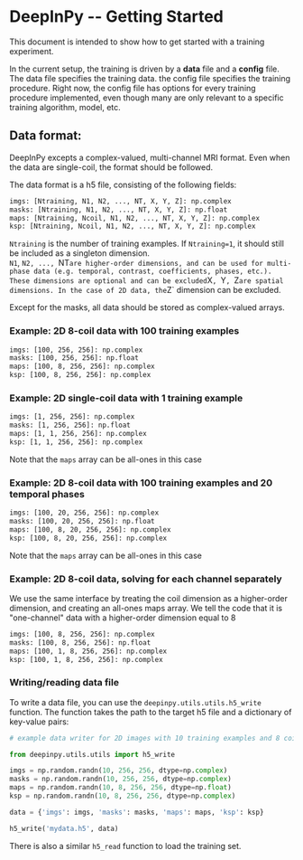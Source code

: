 # DeepInPy -- Getting Started
This document is intended to show how to get started with a training experiment. 

In the current setup, the training is driven by a __data__ file and a __config__ file. The data file specifies the training data. the config file specifies the training procedure. Right now, the config file has options for every training procedure implemented, even though many are only relevant to a specific training algorithm, model, etc.

## Data format:
DeepInPy excepts a complex-valued, multi-channel MRI format. Even when the data are single-coil, the format should be followed.

The data format is a h5 file, consisting of the following fields:
```bash
imgs: [Ntraining, N1, N2, ..., NT, X, Y, Z]: np.complex
masks: [Ntraining, N1, N2, ..., NT, X, Y, Z]: np.float
maps: [Ntraining, Ncoil, N1, N2, ..., NT, X, Y, Z]: np.complex
ksp: [Ntraining, Ncoil, N1, N2, ..., NT, X, Y, Z]: np.complex
```

`Ntraining` is the number of training examples. If `Ntraining=1`, it should still be included as a singleton dimension.  
`N1`, `N2, ..., `NT` are higher-order dimensions, and can be used for multi-phase data (e.g. temporal, contrast, coefficients, phases, etc.). These dimensions are optional and can be excluded
`X`, `Y`, `Z` are spatial dimensions. In the case of 2D data, the `Z` dimension can be excluded.

Except for the masks, all data should be stored as complex-valued arrays.

### Example: 2D 8-coil data with 100 training examples
```bash
imgs: [100, 256, 256]: np.complex
masks: [100, 256, 256]: np.float
maps: [100, 8, 256, 256]: np.complex
ksp: [100, 8, 256, 256]: np.complex
```

### Example: 2D single-coil data with 1 training example
```bash
imgs: [1, 256, 256]: np.complex
masks: [1, 256, 256]: np.float
maps: [1, 1, 256, 256]: np.complex
ksp: [1, 1, 256, 256]: np.complex
```
Note that the `maps` array can be all-ones in this case

### Example: 2D 8-coil data with 100 training examples and 20 temporal phases
```bash
imgs: [100, 20, 256, 256]: np.complex
masks: [100, 20, 256, 256]: np.float
maps: [100, 8, 20, 256, 256]: np.complex
ksp: [100, 8, 20, 256, 256]: np.complex
```
Note that the `maps` array can be all-ones in this case

### Example: 2D 8-coil data, solving for each channel separately
We use the same interface by treating the coil dimension as a higher-order dimension, and creating an all-ones maps array.
We tell the code that it is "one-channel" data with a higher-order dimension equal to 8
```bash
imgs: [100, 8, 256, 256]: np.complex
masks: [100, 8, 256, 256]: np.float
maps: [100, 1, 8, 256, 256]: np.complex
ksp: [100, 1, 8, 256, 256]: np.complex
```

### Writing/reading data file
To write a data file, you can use the `deepinpy.utils.utils.h5_write` function. The function takes the path to the target h5 file and a dictionary of key-value pairs:
```python
# example data writer for 2D images with 10 training examples and 8 coils

from deepinpy.utils.utils import h5_write

imgs = np.random.randn(10, 256, 256, dtype=np.complex)
masks = np.random.randn(10, 256, 256, dtype=np.complex)
maps = np.random.randn(10, 8, 256, 256, dtype=np.float)
ksp = np.random.randn(10, 8, 256, 256, dtype=np.complex)

data = {'imgs': imgs, 'masks': masks, 'maps': maps, 'ksp': ksp}

h5_write('mydata.h5', data)
```

There is also a similar `h5_read` function to load the training set.
